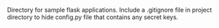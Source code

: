 Directory for sample flask applications. Include a .gitignore file in project directory to hide config.py file that contains any secret keys.
